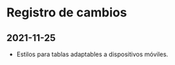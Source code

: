 Registro de cambios
===================

2021-11-25
----------
- Estilos para tablas adaptables a dispositivos móviles.
